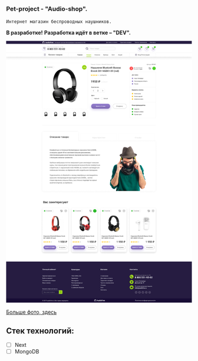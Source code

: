 ### Pet-project - "Audio-shop".
```
Интернет магазин беспроводных наушников.
```
**В разработке!**
**Разработка идёт в ветке – "DEV".**

![Preview](preview.jpg "Preview")

[Больше фото, здесь](https://drive.google.com/drive/folders/1qhubn0OrWolS3p8DrNzAAEidTs5wj_G6?usp=sharing)
## Cтек технологий:

- [ ] Next
- [ ] MongoDB
